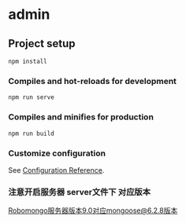 <!--
 * @作者: NingBY
 * @Date: 2024-11-07 19:24:00
-->
# admin

## Project setup
```
npm install
```

### Compiles and hot-reloads for development
```
npm run serve
```

### Compiles and minifies for production
```
npm run build
```

### Customize configuration
See [Configuration Reference](https://cli.vuejs.org/config/).

### 注意开启服务器 server文件下 对应版本
Robomongo服务器版本9.0对应mongoose@6.2.8版本
